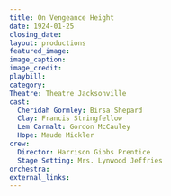 ```yaml
---
title: On Vengeance Height
date: 1924-01-25
closing_date:
layout: productions
featured_image: 
image_caption:
image_credit:
playbill:
category:
Theatre: Theatre Jacksonville
cast:
  Cheridah Gormley: Birsa Shepard
  Clay: Francis Stringfellow
  Lem Carmalt: Gordon McCauley
  Hope: Maude Mickler
crew:
  Director: Harrison Gibbs Prentice
  Stage Setting: Mrs. Lynwood Jeffries
orchestra:
external_links:
---
```

